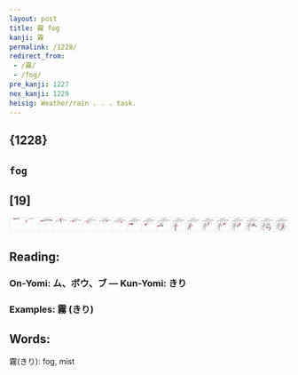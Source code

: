 ```yaml
---
layout: post
title: 霧 fog
kanji: 霧
permalink: /1228/
redirect_from:
 - /霧/
 - /fog/
pre_kanji: 1227
nex_kanji: 1229
heisig: Weather/rain . . . task.
---
```


## {1228}

## `fog`

## [19]

<div class="stroke"><img src="../images/E99CA7.png" /></div>

## Reading:

### On-Yomi: ム、ボウ、ブ &mdash; Kun-Yomi: きり

### Examples: 霧 (きり)

## Words:

霧(きり): fog, mist
